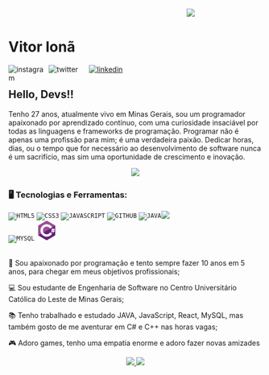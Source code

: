<img align="right" width="150px" style="margin-top:-20px" src="https://i.pinimg.com/originals/85/42/a8/8542a81e840d9182a049e78a5aad717d.gif">

<div dsplay="inline-block"> 
 <h1 align="left">Vitor Ionã</h1>
 
 <a href="">
    <img align="left" width="80px" src="https://i.ibb.co/qkGSp1D/instagram.png" alt="instagram" style="vertical-align:top;">
  </a> 
  <a href="">
    <img align="left" width="80px" src="https://i.ibb.co/ZcFHDpv/twitter.png" alt="twitter" style="vertical-align:top;">
  </a>
  <a href="">
    <img width="80px" src="https://i.ibb.co/RyZx12b/linkedin.png" alt="linkedin" style="vertical-align:top;">
  </a>
</div>

## Hello, Devs!!

Tenho 27 anos, atualmente vivo em Minas Gerais, sou um programador apaixonado por aprendizado contínuo, com uma curiosidade insaciável por todas as linguagens e frameworks de programação. Programar não é apenas uma profissão para mim; é uma verdadeira paixão. Dedicar horas, dias, ou o tempo que for necessário ao desenvolvimento de software nunca é um sacrifício, mas sim uma oportunidade de crescimento e inovação.

<p align="center">
  <img src="https://super.abril.com.br/wp-content/uploads/2016/09/super_imggato_digitando_0.gif" width="350">
</p>

### 🖥️ Tecnologias e Ferramentas: 
<img width="200px" align="right" src="https://imagenesparapeques.com/wp-content/uploads/2022/07/spidey-y-sus-sorprendentes-amigos-clipart-2.png">
<code><img width="40px" src="https://cdn.jsdelivr.net/gh/devicons/devicon/icons/html5/html5-original-wordmark.svg" title = "HTML5"/></code>
<code><img width="40px" src="https://cdn.jsdelivr.net/gh/devicons/devicon/icons/css3/css3-original-wordmark.svg" title = "CSS3"/></code>
<code><img width="40px" src="https://cdn.jsdelivr.net/gh/devicons/devicon/icons/javascript/javascript-original.svg" title = "JAVASCRIPT"/></code>
<code><img width="40px" src="https://cdn.jsdelivr.net/gh/devicons/devicon/icons/github/github-original.svg" title = "GITHUB"/></code>
<code><img width="40px" src="https://cdn.jsdelivr.net/gh/devicons/devicon/icons/java/java-original.svg" title = "JAVA"/></code>
<code><img width="40px" src="https://cdn.jsdelivr.net/gh/devicons/devicon/icons/mysql/mysql-original.svg" title = "MYSQL"/></code>
<code><img width="40px" src="https://github.com/devicons/devicon/blob/v2.16.0/icons/csharp/csharp-original.svg" title = "CSHARP"/></code>

</br>
</br>
<div display="inline-block">
 <p align="left">🤿 Sou apaixonado por programação e tento sempre fazer 10 anos em 5 anos, para chegar em meus objetivos profissionais;</p>
 <p align="left">💻 Sou estudante de Engenharia de Software no Centro Universitário Católica do Leste de Minas Gerais;</p>
 <p align="left">📚 Tenho trabalhado e estudado JAVA, JavaScript, React, MySQL, mas também gosto de me aventurar em C# e C++ nas horas vagas;</p>
 <p align="left">🎮 Adoro games, tenho uma empatia enorme e adoro fazer novas amizades</p>
</div>

<p align="center">
<a href="https://github.com/zDevVitor">
  <img height="180em" src="https://github-readme-stats-eight-theta.vercel.app/api?username=zDevVitor&show_icons=true&theme=algolia&include_all_commits=true&count_private=true"/>
  <img height="180em" src="https://github-readme-stats-eight-theta.vercel.app/api/top-langs/?username=zDevVitor&layout=compact&langs_count=8&theme=algolia"/>
</a>
</p>
